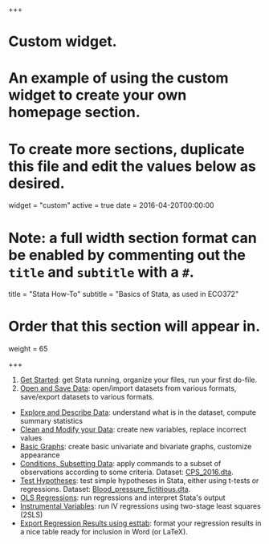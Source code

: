 +++
# Custom widget.
# An example of using the custom widget to create your own homepage section.
# To create more sections, duplicate this file and edit the values below as desired.
widget = "custom"
active = true
date = 2016-04-20T00:00:00

# Note: a full width section format can be enabled by commenting out the `title` and `subtitle` with a `#`.
title = "Stata How-To"
subtitle = "Basics of Stata, as used in ECO372"

# Order that this section will appear in.
weight = 65

+++
1. [Get Started](stata/ECO372_Stata_HowTo_GetStarted.pdf): get Stata running, organize your files, run your first do-file.
1. [Open and Save Data](stata/ECO372_Stata_HowTo_OpenSaveData.pdf): open/import datasets from various formats, save/export datasets to various formats.
* [Explore and Describe Data](stata/ECO372_Stata_HowTo_ExploreDescribeData.pdf): understand what is in the dataset, compute summary statistics
* [Clean and Modify your Data](stata/ECO372_Stata_HowTo_CleanModifyData.pdf): create new variables, replace incorrect values
* [Basic Graphs](stata/ECO372_Stata_HowTo_BasicGraphs.pdf): create basic univariate and bivariate graphs, customize appearance
* [Conditions, Subsetting Data](stata/ECO372_Stata_HowTo_ConditionsSubsetting.pdf): apply commands to a subset of observations according to some criteria. Dataset: [CPS_2016.dta](stata/CPS_2016.dta).
* [Test Hypotheses](stata/ECO372_Stata_HowTo_HypothesisTesting.pdf): test simple hypotheses in Stata, either using t-tests or regressions. Dataset: [Blood_pressure_fictitious.dta](stata/Blood_pressure_fictitious.dta).
* [OLS Regressions](stata/ECO372_Stata_HowTo_OLSregressions.pdf): run regressions and interpret Stata's output
* [Instrumental Variables](stata/ECO372_StataHowTo_InstrumentalVariables.pdf): run IV regressions using two-stage least squares (2SLS)
* [Export Regression Results using esttab](stata/ECO372_StataHowTo_ExportingRegressionResults.pdf): format your regression results in a nice table ready for inclusion in Word (or LaTeX).

